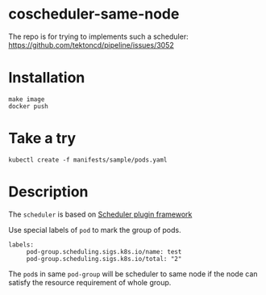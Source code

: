 # coscheduler-same-node
The repo is for trying to implements such a scheduler:
https://github.com/tektoncd/pipeline/issues/3052

# Installation
```
make image
docker push
```

# Take a try
`kubectl create -f manifests/sample/pods.yaml`

# Description
The `scheduler` is based on [Scheduler plugin framework](https://github.com/kubernetes/enhancements/blob/master/keps/sig-scheduling/20180409-scheduling-framework.md)

Use special labels of `pod` to mark the group of pods.
```
labels:
     pod-group.scheduling.sigs.k8s.io/name: test
     pod-group.scheduling.sigs.k8s.io/total: "2"
```

The `pod`s in same `pod-group` will be scheduler to same node if the node can satisfy the resource requirement of whole group.
